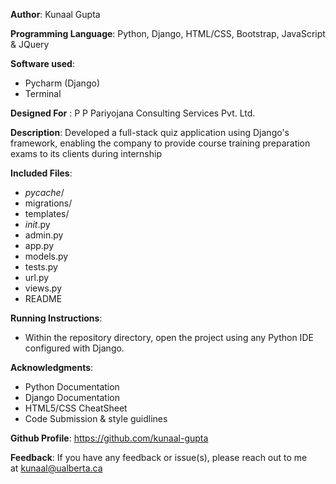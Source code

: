 **Author**: Kunaal Gupta

**Programming Language**: Python, Django, HTML/CSS, Bootstrap, JavaScript & JQuery

**Software used**: 
 * Pycharm (Django)          
 * Terminal    
 
 **Designed For** : P P Pariyojana Consulting Services Pvt. Ltd.

**Description**: Developed a full-stack quiz application using Django's framework, enabling the company to provide course training preparation exams to its clients during internship 

**Included Files**: 
 * _pycache_/
 * migrations/
 * templates/
 * _init_.py
 * admin.py
 * app.py
 * models.py
 * tests.py 
 * url.py
 * views.py
 * README

**Running Instructions**:
 * Within the repository directory, open the project using any Python IDE configured with Django.

**Acknowledgments**: 
 * Python Documentation
 * Django Documentation
 * HTML5/CSS CheatSheet
 * Code Submission & style guidlines

**Github Profile**: https://github.com/kunaal-gupta

**Feedback**: If you have any feedback or issue(s), please reach out to me at kunaal@ualberta.ca



